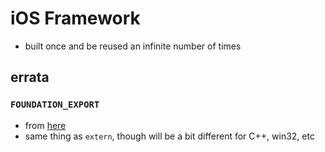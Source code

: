 # iOS Framework

* built once and be reused an infinite number of times

## errata


### `FOUNDATION_EXPORT`
* from [here](https://stackoverflow.com/questions/10953221/foundation-export-vs-extern)
* same thing as `extern`, though will be a bit different for C++, win32, etc
